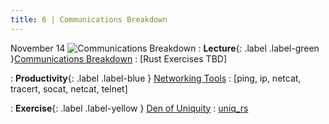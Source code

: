```yaml
---
title: 6 | Communications Breakdown
---
```



November 14
![Communications Breakdown](/bobs_new/assets/images/icons/6_communications-breakdown.png)
: **Lecture**{: .label .label-green }[Communications Breakdown](/bobs_new/lectures#6-communications-breakdown)
  : [Rust Exercises TBD]

: **Productivity**{: .label .label-blue } [Networking Tools](https://www.fosslinux.com/103702/essential-bash-networking-tools-for-troubleshooting-and-optimization.htm)
  : [ping, ip, netcat, tracert, socat, netcat, telnet]

: **Exercise**{: .label .label-yellow } [Den of Uniquity](/bobs_new/exercises/#6-den-of-uniquity)
  : [uniq_rs](https://github.com/dominikb1888/bobs_new/tree/main/exercises/uniq_rs)
